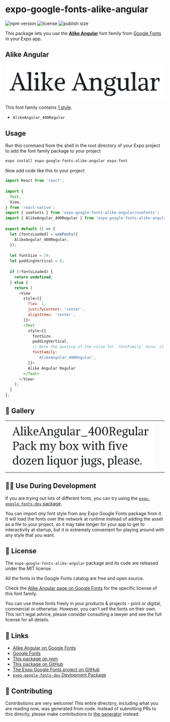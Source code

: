 # expo-google-fonts-alike-angular

![npm version](https://flat.badgen.net/npm/v/expo-google-fonts-alike-angular)
![license](https://flat.badgen.net/github/license/expo/google-fonts)
![publish size](https://flat.badgen.net/packagephobia/install/expo-google-fonts-alike-angular)

This package lets you use the [**Alike Angular**](https://fonts.google.com/specimen/Alike+Angular) font family from [Google Fonts](https://fonts.google.com/) in your Expo app.

## Alike Angular

![Alike Angular](./font-family.png)

This font family contains [1 style](#-gallery).

- `AlikeAngular_400Regular`

## Usage

Run this command from the shell in the root directory of your Expo project to add the font family package to your project
```sh
expo install expo-google-fonts-alike-angular expo-font
```

Now add code like this to your project
```js
import React from 'react';

import {
  Text,
  View,
} from 'react-native';
import { useFonts } from 'expo-google-fonts-alike-angular/useFonts';
import { AlikeAngular_400Regular } from 'expo-google-fonts-alike-angular/400Regular';

export default () => {
  let [fontsLoaded] = useFonts({
    AlikeAngular_400Regular,
  });

  let fontSize = 24;
  let paddingVertical = 6;

  if (!fontsLoaded) {
    return undefined;
  } else {
    return (
      <View
        style={{
          flex: 1,
          justifyContent: 'center',
          alignItems: 'center',
        }}>
        <Text
          style={{
            fontSize,
            paddingVertical,
            // Note the quoting of the value for `fontFamily` here; it expects a string!
            fontFamily:
              'AlikeAngular_400Regular',
          }}>
          Alike Angular Regular
        </Text>
      </View>
    );
  }
};

```

## 🔡 Gallery


||||
|-|-|-|
|![AlikeAngular_400Regular](.//400Regular/AlikeAngular_400Regular.ttf.png)||||


## 👩‍💻 Use During Development

If you are trying out lots of different fonts, you can try using the [`expo-google-fonts-dev` package](https://github.com/freeboub/google-fonts/tree/master/font-packages/dev#readme).

You can import *any* font style from any Expo Google Fonts package from it. It will load the fonts
over the network at runtime instead of adding the asset as a file to your project, so it may take longer
for your app to get to interactivity at startup, but it is extremely convenient
for playing around with any style that you want.

## 📖 License

The `expo-google-fonts-alike-angular` package and its code are released under the MIT license.

All the fonts in the Google Fonts catalog are free and open source.

Check the [Alike Angular page on Google Fonts](https://fonts.google.com/specimen/Alike+Angular) for the specific license of this font family.

You can use these fonts freely in your products & projects - print or digital, commercial or otherwise. However, you can't sell the fonts on their own. This isn't legal advice, please consider consulting a lawyer and see the full license for all details.

## 🔗 Links

- [Alike Angular on Google Fonts](https://fonts.google.com/specimen/Alike+Angular)
- [Google Fonts](https://fonts.google.com/)
- [This package on npm](https://www.npmjs.com/package/expo-google-fonts-alike-angular)
- [This package on GitHub](https://github.com/freeboub/google-fonts/tree/master/font-packages/alike-angular)
- [The Expo Google Fonts project on GitHub](https://github.com/freeboub/google-fonts)
- [`expo-google-fonts-dev` Devlopment Package](https://github.com/freeboub/google-fonts/tree/master/font-packages/dev)

## 🤝 Contributing

Contributions are very welcome! This entire directory, including what you are reading now, was generated from code. Instead of submitting PRs to this directly, please make contributions to [the generator](https://github.com/freeboub/google-fonts/tree/master/packages/generator) instead.
